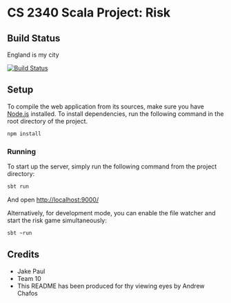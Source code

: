 # CS 2340 Scala Project: Risk

## Build Status

England is my city

[![Build Status](https://api.travis-ci.org/playframework/play-scala-forms-example.svg?branch=2.6.x)](https://www.youtube.com/watch?v=hSlb1ezRqfA)

## Setup

To compile the web application from its sources, make sure you have [Node.js](https://nodejs.org/en/) installed. To install dependencies, run the following command in the root directory of the project.

```bash
npm install
```

### Running

To start up the server, simply run the following command from the project directory:

```bash
sbt run
```

And open [http://localhost:9000/](http://localhost:9000/)

Alternatively, for development mode, you can enable the file watcher and start the risk game simultaneously:

```bash
sbt ~run
```

## Credits

- Jake Paul
- Team 10
- This README has been produced for thy viewing eyes by Andrew Chafos